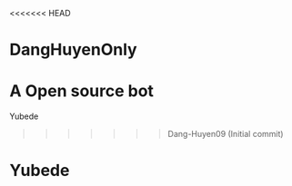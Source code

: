 <<<<<<< HEAD
# DangHuyenOnly
A Open source bot
=======
Yubede
>>>>>>> Dang-Huyen09 (Initial commit)
# Yubede 
